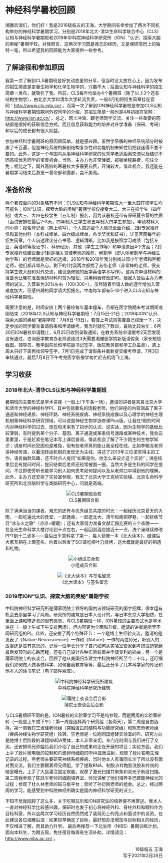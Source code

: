 # 神经科学暑校回顾

湘雅后浪们，你们好！我是2016级临五的王海，大学期间有幸参加了两次不同机构举办的神经科学暑期学习，分别是2018年北大-清华生命科学联合中心（CLS）认知与神经科学暑期班和2019年中科院神经科学研究所（ION）“认识、探索大脑的奥秘”暑期学校。对我而言，这两次学习既是难忘的经历，又是保研简历上的独特一笔，所以希望我的回顾能为大家提供一些参考。

## 了解途径和参加原因

我第一次了解到CLS暑期班是好友动态里的分享，但当时没太放在心上，因为发布的招生简章是定量生物学和化学生物学的，兴趣不大；后面认知与神经科学的招生简章一发布，就吸引了我。目前，CLS每年均举办4个暑期班（除了以上3个还有结构生物学），由北京大学和清华大学轮流负责，一般4月初将招生简章挂在官网：http://www.cls.edu.cn/ 。而第一次了解到ION神经科学暑校是参加CLS认知与神经科学暑期班期间外校同学的介绍，其招生简章一般也是4月初挂在官网：http://www.ion.ac.cn/ 。总之，网上冲浪、跟老师同学交流、关注一些重要的网站都是很好的获取信息方式，而且信息获取能力的培养对升学准备（保研、考研）和以后的成长都有很大助益。

参加神经科学暑期班的原因很简单，就是感兴趣。虽然学系解的神经系统部分时被虐了千百遍，但是神经系统的解剖结构复杂性和功能机制未知性仍把我迷得不要不要的。此外，这是一个与国内从事神经科学研究的优秀学者近距离交流以及结识不同高校优秀同学的宝贵机会。当然，主办方也非常慷概，报销单程路费，吃住全免；相比之下，国外高校的寒暑校大多需要自费，开销较大。借此机会，我还能在暑期学习结束后游览一番帝都和魔都，岂不美哉。

## 准备阶段

两个暑校面向的对象略有不同：CLS认知与神经科学暑期班大一至大四在校学生均可报名；ION“认识、探索大脑的奥秘”暑期学校仅接受大二、大三在校学生（四年制）或大三、大四在校学生（五年制）报名，因为该暑校还带有保研夏令营的性质（面试安排在最后2-3天，四年制大三学生和五年制大四学生参加）。申请材料大同小异：报名登记表（网上填写）、个人自述或个人情况全面介绍、2封专家推荐信和其他材料（本科成绩单、四六级成绩单、各类奖状和证书），详见官网每年的招生简章。个人自述建议分点书写、逻辑清晰，比如我是按照学习成绩（包括专业、英语和等级证书）、科研经历、其他（学生工作等）和申请原因4个方面；2封专家推荐信建议至少1封是相关领域老师的推荐，解剖学（即人体解剖学与神经生物学系）的老师就是很好的选择，2018年和2019年我分别找过邓小华老师和熊鲲老师，他们都非常热心，剩下的1封我两次都找了苏怡老师（非常棒的老师，很支持学生做大创和对外交流，建议选修她的医学英语学术写作）。这两次申请材料的准备也让我在准备保研材料时较为轻松，只用稍微修改即可。根据入营后主办方老师的说法，入营率为30%左右（100/300+）。虽然随着申请人数的逐年增加入营难度加大，但感兴趣的同学请大胆报名，中南每年都有5-10个进入CLS认知与神经科学暑期班。

需要注意的是，时间安排上两个暑校每年基本撞车，且都在医学院期末考试期间或刚结束（2018年CLS认知与神经科学暑期班：7月15日-21日；2019年ION“认识、探索大脑的奥秘”暑期学校：7月8日-19日）。若撞上考试则需要自己权衡一下，决定参加的同学要准备请假条和申请缓考。我当时就吃了教训，最后比较匆忙：6月20日ION暑校申请截止，6月25日收到录取通知，在教务系统申请缓考2天后发现没有通过，咨询医学教育办老师说超过3天需要湘雅医学院新版请假条（家长短信截图，辅导员、教学副院长和学院副书记签字，医院教务部和学工办盖章），遇上周末只好下周再找领导签字，7月1日完成了请假条并重新提交缓考申请，7月3日审核通过，最后7月8日下午考完医学影像学匆忙赶去机场飞上海。

## 学习收获

### 2018年北大-清华CLS认知与神经科学暑期班

暑期班的主要形式是学术讲座（一般上/下午各一场），邀请的讲者是来自北京大学和清华大学的神经科学PI，其中包括著名的饶毅老师。他们讲座的内容涵盖了离子通道和神经递质、神经环路、神经系统疾病、神经系统成像以及心理学的神经生理机制等神经科学研究领域，可以说是神经生物学选修课Plus版，让我在1周的时间内对神经科学的过去、现在和未来有了初步的认识。说实话，因为生物学的基础比较薄弱，有时提到某个分子、基因、离子通道或某条信号通路或某种技术，我会云里雾里，于是赶紧在笔记本写上课后查阅，借此机会了解了不少陌生的生物学知识；讲座时间长犯困也是难免，但有些老师真的能让我全程在线，比如李毓龙老师讲神经传递，以囊泡转运机制的发现史为主线，讲述了2013年三位诺奖得主的工作，语言幽默风趣，还不时点人提问“如果是你，你怎么来设计这个实验”；讲座结束后会有提问时间，提问结束后老师还经常被围一圈，当然大多是生科的同学在提问，不过即使旁听也能学习别人如何思考如何提问以及从老师口中得到他的理解。此外，主办方还安排了实验室参观，我去了北京大学王克桢实验楼、北京生命科学研究所和北京脑科学与类脑研究中心，问就是高端。

<p align=center>
<img src="https://xunlutzp.gitee.io/Image/Ch4_14-3_1.jpeg" alt="CLS暑期班合影">
<br/>CLS暑期班合影
</p>

除了满满当当的课表，难忘的还有与优秀组员共度的时光：一起经历北京夏天的大雨，一起吃遍北大的食堂，一起撸串，一起逛北大、清华和南铜锣巷，一起排练节目“冰与火之歌”（凉凉+暖暖）；还有大家努力准备文献汇报比赛的三个夜晚——在金光生命科学大楼讨论到十点左右，一起回到酒店接近十一点，洗个澡继续修改PPT到十二点多——最后出乎意料拿了第一，每人获赠一本《北大读本》，结课后大家互相在上面签名，约着以后发了SCI请吃柳叶刀烧烤，这大概就是最好的相遇和礼物。

<p align=center>
<img src="https://xunlutzp.gitee.io/Image/Ch4_14-3_2.jpeg" alt="小组成员合影">
<br/>小组成员合影
</p>
<p align=center>
<img src="https://xunlutzp.gitee.io/Image/Ch4_14-3_3.jpeg" alt="《北大读本》与签名留念">
<br/>《北大读本》与签名留念
</p>

### 2019年ION“认识、探索大脑的奥秘”暑期学校

中科院神经科学研究所是蒲慕明院士领导的国内该领域研究的国字招牌，很幸运有机会去那里学习了两周。研究所的建筑是日本人设计的，与日本东京大学相仿，在里面上课和瞎逛真的很有感觉。与CLS暑期班一样，ION暑校的主要形式也是学术讲座（一般上午或下午安排两场），但内容更为全面和升级，邀请的讲者是所里不同研究组的PI。此外，还安排了两个特殊环节：一个是博士生经验交流，邀请的是发表了《Nature Neuroscience》一作和《Nature》一作的两位师兄，听别人的故事还是蛮有意思的，记得一位学长分享了自己如何从实验室管家到考研进研究组最后发顶刊的心路历程，还有自己设计各种实验装置并申请专利的插曲；另一个是蒲慕明院士的夜谈会，回顾了他从美国归华建立中科院神经所至今二十年，还叮嘱我们如何做人做事做科学、如何自我教育等等，最后还分享了几本科学家的传记和他本人的读书笔记（电子邮件索取）。

<p align=center>
<img src="https://xunlutzp.gitee.io/Image/Ch4_14-3_4.jpeg" alt="中科院神经科学研究所建筑">
<br/>中科院神经科学研究所建筑
</p>
<p align=center>
<img src="https://xunlutzp.gitee.io/Image/Ch4_14-3_5.jpeg" alt="蒲院士夜谈会后合影">
<br/>蒲院士夜谈会后合影
</p>

与CLS暑期班不同的是，ION暑校的实验室学习不是纯参观，而是两周的实验室轮转（一般是上午或下午）：第一周是选择两个研究组（各两天），第二周是自由选择。第一周我在竺淑佳老师组（突触蛋白的结构与功能研究组）和熊志奇老师组（疾病神经生物学研究组）轮转。竺老师是一位刚回国组建实验室的PI，研究方向是她博士后阶段的课题NMDA受体，本人非常亲切，专门花时间与我们进行了交流，还安排师兄师姐给我们介绍了自己的成果和正在开展的项目；实验方面，我们上手了膜片微电极的拉制和爪蟾卵母细胞的RNA显微注射，观摩了膜片钳电生理记录的过程。熊老师主要研究神经系统疾病，当时他本人有事回长沙了所以没有面对面交流，我们主要跟着师兄师姐，学了提取RNA、制胶点样跑胶洗胶和传统的暗室曝光，上手了大鼠灌注固定取脑，观摩了激光扫描共聚焦和双光子断层扫描。第二周我参观了陈跃军老师的细胞培养室，师兄讲解了他们培养多巴胺能神经元的过程；参观了杜久林老师的斑马鱼平台；旁听了孙衍刚老师的组会。总之，经过两周的学习，能感受到中科院神经所确实是国内神经科学研究的沃土。

不知不觉就回顾了这么多，关于吃喝玩乐和ION研究生的培养便不再赘述。我本人一直对神经科学比较感兴趣，保研时也衷于初心将神经外科、脊柱外科和眼科作为目标科室，所以这两次学习经历自然而然成了我简历上的亮点和面试中的谈资。在此建议各位湘雅后浪：如果较早确定了目标，最好想办法增加与目标相关的经历，不仅增进了解，而且助力升学。
最后再推荐一下北生所（NIBS）暑期训练计划，面向本科生，为期五周，免住宿且每周有生活补助，详情请见：http://www.nibs.ac.cn/ 。

<p align="right">16级临五 王海<br/>写于2021年2月26日</p>